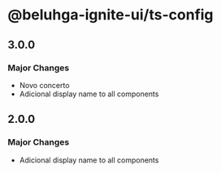 # @beluhga-ignite-ui/ts-config

## 3.0.0

### Major Changes

- Novo concerto
- Adicional display name to all components

## 2.0.0

### Major Changes

- Adicional display name to all components
